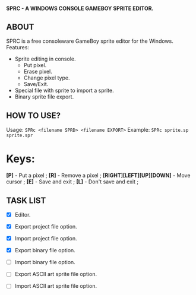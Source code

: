 #### SPRC - A WINDOWS CONSOLE GAMEBOY SPRITE EDITOR.

## ABOUT
SPRC is a free consoleware GameBoy sprite editor for the Windows.
Features:
* Sprite editing in console.
  * Put pixel.
  * Erase pixel.
  * Change pixel type.
  * Save/Exit.
* Special file with sprite to import a sprite.
* Binary sprite file export.

## HOW TO USE?
Usage: `SPRc <filename SPRD> <filename EXPORT>`
Example: `SPRc sprite.sp sprite.spr`

# Keys:
**[P]** - Put a pixel ; 
**[R]** - Remove a pixel ; 
**[RIGHT][LEFT][UP][DOWN]** - Move cursor ; 
**[E]** - Save and exit ; 
**[L]** - Don't save and exit ;

## TASK LIST

- [X] Editor.
- [X] Export project file option.
- [X] Import project file option.
- [X] Export binary file option.
- [ ] Import binary file option.
- [ ] Export ASCII art sprite file option.
- [ ] Import ASCII art sprite file option.

